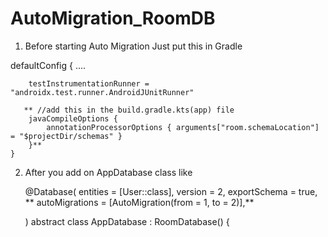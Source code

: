 # AutoMigration_RoomDB


1. Before starting Auto Migration Just put this in Gradle

  defaultConfig {
      ....

        testInstrumentationRunner = "androidx.test.runner.AndroidJUnitRunner"

       ** //add this in the build.gradle.kts(app) file
        javaCompileOptions {
            annotationProcessorOptions { arguments["room.schemaLocation"] = "$projectDir/schemas" }
        }**
    }


2. After you add on AppDatabase class like

   @Database(
    entities = [User::class],
    version = 2,
    exportSchema = true,
   ** autoMigrations = [AutoMigration(from = 1, to = 2)],**

    )
abstract class AppDatabase : RoomDatabase() {

    
